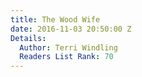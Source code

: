 ```yaml
---
title: The Wood Wife
date: 2016-11-03 20:50:00 Z
Details:
  Author: Terri Windling
  Readers List Rank: 70
---
```


